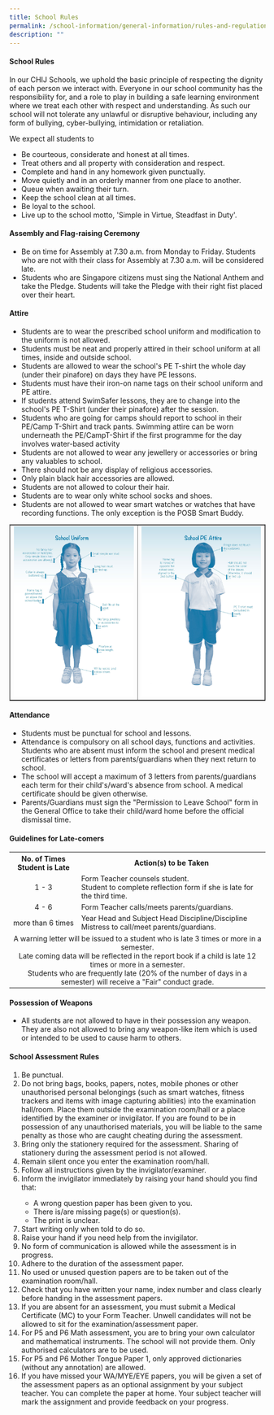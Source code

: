 ```yaml
---
title: School Rules
permalink: /school-information/general-information/rules-and-regulations/
description: ""
---
```

<h4><strong>School Rules</strong></h4>
<p>In our CHIJ Schools, we uphold the basic principle of respecting the dignity of each person we interact with. Everyone in our school community has the responsibility for, and a role to play in building a safe learning environment where we treat each other with respect and understanding. As such our school will not tolerate any unlawful or disruptive behaviour, including any form of bullying, cyber-bullying, intimidation or retaliation.</p>
<p>We expect all students to</p>
<ul>
<li>Be courteous, considerate and honest at all times.</li>
<li>Treat others and all property with consideration and respect.</li>
<li>Complete and hand in any homework given punctually.</li>
<li>Move quietly and in an orderly manner from one place to another.</li>
<li>Queue when awaiting their turn.</li>
<li>Keep the school clean at all times.</li>
<li>Be loyal to the school.</li>
<li>Live up to the school motto, 'Simple in Virtue, Steadfast in Duty'.</li>
</ul>
<h4><strong>Assembly and Flag-raising Ceremony</strong></h4>
<ul>
<li>Be on time for Assembly at 7.30 a.m. from Monday to Friday. Students who are not with their class for Assembly at 7.30 a.m. will be considered late.</li>
<li>Students who are Singapore citizens must sing the National Anthem and take the Pledge. Students will take the Pledge with their right fist placed over their heart.</li>
</ul>
<h4><strong>Attire</strong></h4>
<ul>
<li>Students are to wear the prescribed school uniform and modification to the uniform is not allowed.</li>
<li>Students must be neat and properly attired in their school uniform at all times, inside and outside school.</li>
<li>Students are allowed to wear the school's PE T-shirt the whole day (under their pinafore) on days they have PE lessons.</li>
<li>Students must have their iron-on name tags on their school uniform and PE attire.&nbsp;</li>
	<li>If students attend SwimSafer lessons, they are to change into the school's PE T-Shirt (under their pinafore) after the session.</li>
	<li>Students who are going for camps should report to school in their PE/Camp T-Shirt and track pants. Swimming attire can be worn underneath the PE/CampT-Shirt if the first programme for the day involves water-based activity</li>
<li>Students are not allowed to wear any jewellery or accessories or bring any valuables to school.</li>
<li>There should not be any display of religious accessories.</li>
<li>Only plain black hair accessories are allowed.</li>
<li>Students are not allowed to colour their hair.</li>
<li>Students are to wear only white school socks and shoes.</li>
<li>Students are not allowed to wear smart watches or watches that have recording functions. The only exception is the POSB Smart Buddy.</li>
</ul>
<table style="border-collapse: collapse; width: 100%;" border="1">
<tbody>
<tr>
<td style="width: 50%;"><img src="/images/attire.jpg"></td>
<td style="width: 50%;"><img src="/images/attire1.jpg"></td>
</tr>
</tbody>
</table>
<h4><strong>Attendance</strong></h4>
<ul>
<li>Students must be punctual for school and lessons.</li>
<li>Attendance is compulsory on all school days, functions and activities. Students who are absent must inform the school and present medical certificates or letters from parents/guardians when they next return to school.</li>
<li>The school will accept a maximum of 3 letters from parents/guardians each term for their child's/ward's absence from school. A medical certificate should be given otherwise.</li>
<li>Parents/Guardians must sign the "Permission to Leave School" form in the General Office to take their child/ward home before the official dismissal time.</li>
</ul>
<h4><strong>Guidelines for Late-comers</strong></h4>
<table>
<tbody>
<tr>
<th style="text-align: center;">No. of Times Student is Late</th>
<th style="text-align: center;">Action(s) to be Taken</th>
</tr>
<tr>
<td style="text-align: center;">1 - 3</td>
<td>
<div>Form Teacher counsels student.</div>
<div>Student to complete reflection form if she is late for the third time.</div>
</td>
</tr>
<tr>
<td style="text-align: center;">4 - 6</td>
<td>Form Teacher calls/meets parents/guardians.</td>
</tr>
<tr>
<td style="text-align: center;">more than 6 times</td>
<td>Year Head and Subject Head Discipline/Discipline Mistress to call/meet parents/guardians.&nbsp;</td>
</tr>
<tr>
<td colspan="2">
<div style="text-align: center;">A warning letter will be issued to a student who is late 3 times or more in a semester.</div>
<div style="text-align: center;">Late coming data will be reflected in the report book if a child is late 12 times or more in a semester.</div>
<div style="text-align: center;">Students who are frequently late (20% of the number of days in a semester) will receive a "Fair" conduct grade.</div>
</td>
</tr>
</tbody>
</table>
<h4><strong>Possession of Weapons</strong></h4>
<ul>
<li>All students are not allowed to have in their possession any weapon. They are also not allowed to bring any weapon-like item which is used or intended to be used to cause harm to others.</li>
</ul>
<h4><strong>School Assessment Rules</strong></h4>
<ol>
<li>Be punctual.</li>
<li>Do not bring bags, books, papers, notes, mobile phones or other unauthorised personal belongings (such as smart watches, fitness trackers and items with image capturing abilities) into the examination hall/room. Place them outside the examination room/hall or a place identified by the examiner or invigilator. If you are found to be in possession of any unauthorised materials, you will be liable to the same penalty as those who are caught cheating during the assessment.</li>
<li>Bring only the stationery required for the assessment. Sharing of stationery during the assessment period is not allowed.</li>
<li>Remain silent once you enter the examination room/hall.</li>
<li>Follow all instructions given by the invigilator/examiner.</li>
<li>Inform the invigilator immediately by raising your hand should you find that:</li>
<ul>
<li>A wrong question paper has been given to you.</li>
<li>There is/are missing page(s) or question(s).</li>
<li>The print is unclear.</li>
</ul>
<li>Start writing only when told to do so.</li>
<li>Raise your hand if you need help from the invigilator.</li>
<li>No form of communication is allowed while the assessment is in progress.</li>
<li>Adhere to the duration of the assessment paper.</li>
<li>No used or unused question papers are to be taken out of the examination room/hall.</li>
<li>Check that you have written your name, index number and class clearly before handing in the assessment papers.</li>
<li>If you are absent for an assessment, you must submit a Medical Certificate (MC) to your Form Teacher. Unwell candidates will not be allowed to sit for the examination/assessment paper.</li>
<li>For P5 and P6 Math assessment, you are to bring your own calculator and mathematical instruments. The school will not provide them. Only authorised calculators are to be used.</li>
<li>For P5 and P6 Mother Tongue Paper 1, only approved dictionaries (without any annotation) are allowed.</li>
<li>If you have missed your WA/MYE/EYE papers, you will be given a set of the assessment papers as an optional assignment by your subject teacher. You can complete the paper at home. Your subject teacher will mark the assignment and provide feedback on your progress.</li>
</ol>